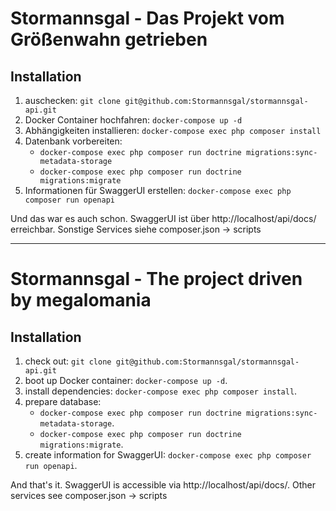 # Stormannsgal - Das Projekt vom Größenwahn getrieben

## Installation

1. auschecken: `git clone git@github.com:Stormannsgal/stormannsgal-api.git`
2. Docker Container hochfahren: `docker-compose up -d`
3. Abhängigkeiten installieren: `docker-compose exec php composer install`
4. Datenbank vorbereiten:
   - `docker-compose exec php composer run doctrine migrations:sync-metadata-storage`
   - `docker-compose exec php composer run doctrine migrations:migrate`
5. Informationen für SwaggerUI erstellen: `docker-compose exec php composer run openapi`

Und das war es auch schon. SwaggerUI ist über http://localhost/api/docs/ erreichbar.
Sonstige Services siehe composer.json -> scripts


---

# Stormannsgal - The project driven by megalomania

## Installation

1. check out: `git clone git@github.com:Stormannsgal/stormannsgal-api.git`
2. boot up Docker container: `docker-compose up -d`.
3. install dependencies: `docker-compose exec php composer install`.
4. prepare database:
    - `docker-compose exec php composer run doctrine migrations:sync-metadata-storage`.
    - `docker-compose exec php composer run doctrine migrations:migrate`.
5. create information for SwaggerUI: `docker-compose exec php composer run openapi`.

And that's it. SwaggerUI is accessible via http://localhost/api/docs/.
Other services see composer.json -> scripts
